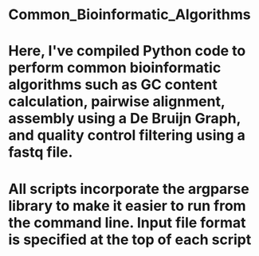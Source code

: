# Common_Bioinformatic_Algorithms

# Here, I've compiled Python code to perform common bioinformatic algorithms such as GC content calculation, pairwise alignment, assembly using a De Bruijn Graph, and quality control filtering using a fastq file. 

# All scripts incorporate the argparse library to make it easier to run from the command line. Input file format is specified at the top of each script
